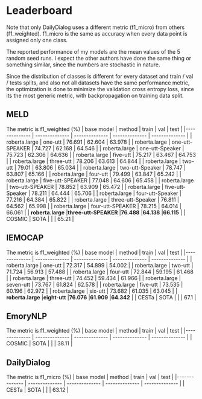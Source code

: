 # Leaderboard
Note that only DailyDialog uses a different metric (f1_micro) from others (f1_weighted). f1_micro is the same as accuracy when every data point is assigned only one class.

The reported performance of my models are the mean values of the 5 random seed runs. I expect the other authors have done the same thing or something similar, since the numbers are stochastic in nature.

Since the distribution of classes is different for every dataset and train / val / tests splits, and also not all datasets have the same performance metric, the optimization is done to minimize the validation cross entropy loss, since its the most generic metric, with backpropagation on training data split.

## MELD 
The metric is f1_weighted (%)
|  base model | method | train | val | test |
|-------------- | -------------- | -------------- | -------------- | -------------- | 
| roberta.large | one-utt | 76.691 | 62.604 | 63.978 | 
| roberta.large | one-utt-SPEAKER | 74.727 | 62.168 | 64.546 | 
| roberta.large | one-utt-Speaker | 75.723 | 62.306 | 64.636 | 
| roberta.large | five-utt | 75.217 | 63.467 | 64.753 | 
| roberta.large | three-utt | 78.206 | 63.613 | 64.844 | 
| roberta.large | two-utt | 79.01 | 63.806 | 65.034 | 
| roberta.large | two-utt-Speaker | 78.747 | 63.807 | 65.166 | 
| roberta.large | four-utt | 79.499 | 63.847 | 65.242 | 
| roberta.large | five-utt-SPEAKER | 77.048 | 64.606 | 65.458 | 
| roberta.large | two-utt-SPEAKER | 78.852 | 63.909 | 65.472 | 
| roberta.large | five-utt-Speaker | 78.211 | 64.444 | 65.706 | 
| roberta.large | four-utt-Speaker | 77.216 | 64.384 | 65.822 | 
| roberta.large | three-utt-Speaker | 76.811 | 64.562 | 65.998 | 
| roberta.large | four-utt-SPEAKER | 78.215 | 64.014 | 66.061 | 
| **roberta.large** |**three-utt-SPEAKER** |**76.488** |**64.138** |**66.115** |
| COSMIC | SOTA |   |   | 65.21 |
## IEMOCAP 
The metric is f1_weighted (%)
|  base model | method | train | val | test |
|-------------- | -------------- | -------------- | -------------- | -------------- | 
| roberta.large | one-utt | 72.317 | 54.899 | 54.002 | 
| roberta.large | two-utt | 71.724 | 56.913 | 57.488 | 
| roberta.large | four-utt | 72.844 | 59.195 | 61.468 | 
| roberta.large | three-utt | 74.452 | 59.434 | 61.966 | 
| roberta.large | seven-utt | 73.767 | 61.824 | 62.578 | 
| roberta.large | five-utt | 73.535 | 60.196 | 62.972 | 
| roberta.large | six-utt | 73.682 | 61.035 | 63.045 | 
| **roberta.large** |**eight-utt** |**76.076** |**61.909** |**64.342** |
| CESTa | SOTA |   |   | 67.1 |
## EmoryNLP 
The metric is f1_weighted (%)
|  base model | method | train | val | test |
|-------------- | -------------- | -------------- | -------------- | -------------- | 
| COSMIC | SOTA |   |   | 38.11 |
## DailyDialog 
The metric is f1_micro (%)
|  base model | method | train | val | test |
|-------------- | -------------- | -------------- | -------------- | -------------- | 
| CESTa | SOTA |   |   | 63.12 |
